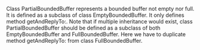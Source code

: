 Class PartialBoundedBuffer represents a bounded buffer not empty nor full.
It is defined as a subclass of class EmptyBoundedBuffer.
It only defines method getAndReplyTo:.
Note that if multiple inheritance would exist, class PartialBoundedBuffer should be defined as a subclass of both EmptyBoundedBuffer and FullBoundedBuffer. Here we have to duplicate method getAndReplyTo: from class FullBoundedBuffer.